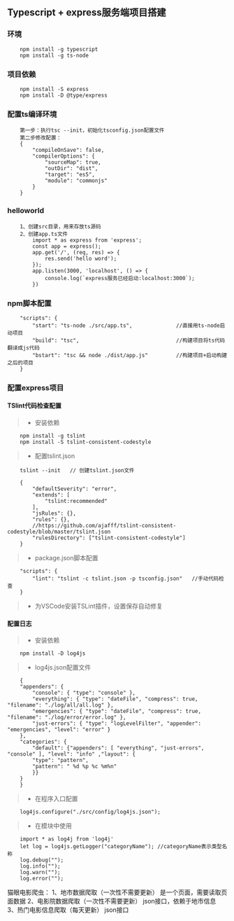 ## Typescript + express服务端项目搭建
 
### 环境
```
    npm install -g typescript
    npm install -g ts-node
```
### 项目依赖
```
    npm install -S express
    npm install -D @type/express
```
### 配置ts编译环境
```
    第一步：执行tsc --init，初始化tsconfig.json配置文件
    第二步修改配置：
    {
        "compileOnSave": false,
        "compilerOptions": {
            "sourceMap": true,
            "outDir": "dist",
            "target": "es5",
            "module": "commonjs"
        }
    }

```
### helloworld
``` 
    1、创建src目录，用来存放ts源码  
    2、创建app.ts文件  
        import * as express from 'express';
        const app = express();
        app.get('/', (req, res) => {
            res.send('hello word');
        });
        app.listen(3000, 'localhost', () => {
            console.log(`express服务已经启动:localhost:3000`);
        })
```
### npm脚本配置
```
    "scripts": {
        "start": "ts-node ./src/app.ts",              //直接用ts-node启动项目
        "build": "tsc",                               //构建项目将ts代码翻译成js代码 
        "bstart": "tsc && node ./dist/app.js"         //构建项目+启动构建之后的项目  
    }

```
### 配置express项目
#### TSlint代码检查配置
> - 安装依赖  
```
    npm install -g tslint
    npm install -S tslint-consistent-codestyle
```
> - 配置tslint.json  
```
    tslint --init   // 创建tslint.json文件

    {
        "defaultSeverity": "error",
        "extends": [
            "tslint:recommended"
        ],
        "jsRules": {},
        "rules": {},
        //https://github.com/ajafff/tslint-consistent-codestyle/blob/master/tslint.json
        "rulesDirectory": ["tslint-consistent-codestyle"]
    }
```
> - package.json脚本配置    
```
    "scripts": {
        "lint": "tslint -c tslint.json -p tsconfig.json"   //手动代码检查
    }
```
> - 为VSCode安装TSLint插件，设置保存自动修复  

#### 配置日志
> - 安装依赖  
```
    npm install -D log4js
```
> - log4js.json配置文件
```
    {
    "appenders": {
        "console": { "type": "console" },
        "everything": { "type": "dateFile", "compress": true, "filename": "./log/all/all.log" },
        "emergencies": { "type": "dateFile", "compress": true, "filename": "./log/error/error.log" },
        "just-errors": { "type": "logLevelFilter", "appender": "emergencies", "level": "error" }
    },
    "categories": {
        "default": {"appenders": [ "everything", "just-errors", "console" ], "level": "info" ,"layout": {
        "type": "pattern",
        "pattern": " %d %p %c %m%n"
        }}
    }
    }
```
> - 在程序入口配置
```
    log4js.configure("./src/config/log4js.json");
```
> - 在模块中使用
```
    import * as log4j from 'log4j'
    let log = log4js.getLogger("categoryName"); //categoryName表示类型名称
    log.debug("");
    log.info("");
    log.warn("");
    log.error("");
```



猫眼电影爬虫：
1、地市数据爬取（一次性不需要更新）
    是一个页面，需要读取页面数据
2、电影院数据爬取（一次性不需要更新）
    json接口，依赖于地市信息
3、热门电影信息爬取（每天更新）
    json接口
